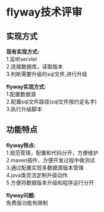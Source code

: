 # flyway技术评审

## 实现方式
**现有实现方式:**  
1.监听servlet  
2.连接数据库，读取版本  
3.判断需要升级的sql文件,进行升级  

**flyway实现方式:**  
1.配置数据源  
2.配置sql文件路径(sql文件按约定名字)  
3.执行升级脚本

## 功能特点
**flyway特点:**  
1.规范管理，配置和代码分开，方便维护   
2.maven插件，方便开发过程中做测试  
3.通过配置实现多数据源版本管理  
4.java类灵活定制升级动作  
5.方便将数据版本升级和程序运行分开  

**flyway问题:**  
免费版功能有限制
